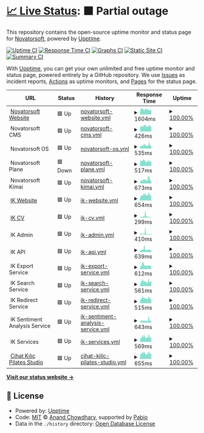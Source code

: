 # [📈 Live Status](https://novatorsoft.github.io/upptime): <!--live status--> **🟧 Partial outage**

This repository contains the open-source uptime monitor and status page for [Novatorsoft](https://novatorsoft.com), powered by [Upptime](https://github.com/upptime/upptime).

[![Uptime CI](https://github.com/novatorsoft/upptime/workflows/Uptime%20CI/badge.svg)](https://github.com/novatorsoft/upptime/actions?query=workflow%3A%22Uptime+CI%22)
[![Response Time CI](https://github.com/novatorsoft/upptime/workflows/Response%20Time%20CI/badge.svg)](https://github.com/novatorsoft/upptime/actions?query=workflow%3A%22Response+Time+CI%22)
[![Graphs CI](https://github.com/novatorsoft/upptime/workflows/Graphs%20CI/badge.svg)](https://github.com/novatorsoft/upptime/actions?query=workflow%3A%22Graphs+CI%22)
[![Static Site CI](https://github.com/novatorsoft/upptime/workflows/Static%20Site%20CI/badge.svg)](https://github.com/novatorsoft/upptime/actions?query=workflow%3A%22Static+Site+CI%22)
[![Summary CI](https://github.com/novatorsoft/upptime/workflows/Summary%20CI/badge.svg)](https://github.com/novatorsoft/upptime/actions?query=workflow%3A%22Summary+CI%22)

With [Upptime](https://upptime.js.org), you can get your own unlimited and free uptime monitor and status page, powered entirely by a GitHub repository. We use [Issues](https://github.com/novatorsoft/upptime/issues) as incident reports, [Actions](https://github.com/novatorsoft/upptime/actions) as uptime monitors, and [Pages](https://novatorsoft.github.io/upptime) for the status page.

<!--start: status pages-->
<!-- This summary is generated by Upptime (https://github.com/upptime/upptime) -->
<!-- Do not edit this manually, your changes will be overwritten -->
<!-- prettier-ignore -->
| URL | Status | History | Response Time | Uptime |
| --- | ------ | ------- | ------------- | ------ |
| <img alt="" src="https://icons.duckduckgo.com/ip3/novatorsoft.com.ico" height="13"> [Novatorsoft Website](https://novatorsoft.com/) | 🟩 Up | [novatorsoft-website.yml](https://github.com/novatorsoft/upptime/commits/HEAD/history/novatorsoft-website.yml) | <details><summary><img alt="Response time graph" src="./graphs/novatorsoft-website/response-time-week.png" height="20"> 1604ms</summary><br><a href="https://novatorsoft.github.io/upptime/history/novatorsoft-website"><img alt="Response time 1604" src="https://img.shields.io/endpoint?url=https%3A%2F%2Fraw.githubusercontent.com%2Fnovatorsoft%2Fupptime%2FHEAD%2Fapi%2Fnovatorsoft-website%2Fresponse-time.json"></a><br><a href="https://novatorsoft.github.io/upptime/history/novatorsoft-website"><img alt="24-hour response time 1280" src="https://img.shields.io/endpoint?url=https%3A%2F%2Fraw.githubusercontent.com%2Fnovatorsoft%2Fupptime%2FHEAD%2Fapi%2Fnovatorsoft-website%2Fresponse-time-day.json"></a><br><a href="https://novatorsoft.github.io/upptime/history/novatorsoft-website"><img alt="7-day response time 1604" src="https://img.shields.io/endpoint?url=https%3A%2F%2Fraw.githubusercontent.com%2Fnovatorsoft%2Fupptime%2FHEAD%2Fapi%2Fnovatorsoft-website%2Fresponse-time-week.json"></a><br><a href="https://novatorsoft.github.io/upptime/history/novatorsoft-website"><img alt="30-day response time 1604" src="https://img.shields.io/endpoint?url=https%3A%2F%2Fraw.githubusercontent.com%2Fnovatorsoft%2Fupptime%2FHEAD%2Fapi%2Fnovatorsoft-website%2Fresponse-time-month.json"></a><br><a href="https://novatorsoft.github.io/upptime/history/novatorsoft-website"><img alt="1-year response time 1604" src="https://img.shields.io/endpoint?url=https%3A%2F%2Fraw.githubusercontent.com%2Fnovatorsoft%2Fupptime%2FHEAD%2Fapi%2Fnovatorsoft-website%2Fresponse-time-year.json"></a></details> | <details><summary><a href="https://novatorsoft.github.io/upptime/history/novatorsoft-website">100.00%</a></summary><a href="https://novatorsoft.github.io/upptime/history/novatorsoft-website"><img alt="All-time uptime 100.00%" src="https://img.shields.io/endpoint?url=https%3A%2F%2Fraw.githubusercontent.com%2Fnovatorsoft%2Fupptime%2FHEAD%2Fapi%2Fnovatorsoft-website%2Fuptime.json"></a><br><a href="https://novatorsoft.github.io/upptime/history/novatorsoft-website"><img alt="24-hour uptime 100.00%" src="https://img.shields.io/endpoint?url=https%3A%2F%2Fraw.githubusercontent.com%2Fnovatorsoft%2Fupptime%2FHEAD%2Fapi%2Fnovatorsoft-website%2Fuptime-day.json"></a><br><a href="https://novatorsoft.github.io/upptime/history/novatorsoft-website"><img alt="7-day uptime 100.00%" src="https://img.shields.io/endpoint?url=https%3A%2F%2Fraw.githubusercontent.com%2Fnovatorsoft%2Fupptime%2FHEAD%2Fapi%2Fnovatorsoft-website%2Fuptime-week.json"></a><br><a href="https://novatorsoft.github.io/upptime/history/novatorsoft-website"><img alt="30-day uptime 100.00%" src="https://img.shields.io/endpoint?url=https%3A%2F%2Fraw.githubusercontent.com%2Fnovatorsoft%2Fupptime%2FHEAD%2Fapi%2Fnovatorsoft-website%2Fuptime-month.json"></a><br><a href="https://novatorsoft.github.io/upptime/history/novatorsoft-website"><img alt="1-year uptime 100.00%" src="https://img.shields.io/endpoint?url=https%3A%2F%2Fraw.githubusercontent.com%2Fnovatorsoft%2Fupptime%2FHEAD%2Fapi%2Fnovatorsoft-website%2Fuptime-year.json"></a></details>
| <img alt="" src="https://icons.duckduckgo.com/ip3/null.ico" height="13"> Novatorsoft CMS | 🟩 Up | [novatorsoft-cms.yml](https://github.com/novatorsoft/upptime/commits/HEAD/history/novatorsoft-cms.yml) | <details><summary><img alt="Response time graph" src="./graphs/novatorsoft-cms/response-time-week.png" height="20"> 426ms</summary><br><a href="https://novatorsoft.github.io/upptime/history/novatorsoft-cms"><img alt="Response time 426" src="https://img.shields.io/endpoint?url=https%3A%2F%2Fraw.githubusercontent.com%2Fnovatorsoft%2Fupptime%2FHEAD%2Fapi%2Fnovatorsoft-cms%2Fresponse-time.json"></a><br><a href="https://novatorsoft.github.io/upptime/history/novatorsoft-cms"><img alt="24-hour response time 387" src="https://img.shields.io/endpoint?url=https%3A%2F%2Fraw.githubusercontent.com%2Fnovatorsoft%2Fupptime%2FHEAD%2Fapi%2Fnovatorsoft-cms%2Fresponse-time-day.json"></a><br><a href="https://novatorsoft.github.io/upptime/history/novatorsoft-cms"><img alt="7-day response time 426" src="https://img.shields.io/endpoint?url=https%3A%2F%2Fraw.githubusercontent.com%2Fnovatorsoft%2Fupptime%2FHEAD%2Fapi%2Fnovatorsoft-cms%2Fresponse-time-week.json"></a><br><a href="https://novatorsoft.github.io/upptime/history/novatorsoft-cms"><img alt="30-day response time 426" src="https://img.shields.io/endpoint?url=https%3A%2F%2Fraw.githubusercontent.com%2Fnovatorsoft%2Fupptime%2FHEAD%2Fapi%2Fnovatorsoft-cms%2Fresponse-time-month.json"></a><br><a href="https://novatorsoft.github.io/upptime/history/novatorsoft-cms"><img alt="1-year response time 426" src="https://img.shields.io/endpoint?url=https%3A%2F%2Fraw.githubusercontent.com%2Fnovatorsoft%2Fupptime%2FHEAD%2Fapi%2Fnovatorsoft-cms%2Fresponse-time-year.json"></a></details> | <details><summary><a href="https://novatorsoft.github.io/upptime/history/novatorsoft-cms">100.00%</a></summary><a href="https://novatorsoft.github.io/upptime/history/novatorsoft-cms"><img alt="All-time uptime 100.00%" src="https://img.shields.io/endpoint?url=https%3A%2F%2Fraw.githubusercontent.com%2Fnovatorsoft%2Fupptime%2FHEAD%2Fapi%2Fnovatorsoft-cms%2Fuptime.json"></a><br><a href="https://novatorsoft.github.io/upptime/history/novatorsoft-cms"><img alt="24-hour uptime 100.00%" src="https://img.shields.io/endpoint?url=https%3A%2F%2Fraw.githubusercontent.com%2Fnovatorsoft%2Fupptime%2FHEAD%2Fapi%2Fnovatorsoft-cms%2Fuptime-day.json"></a><br><a href="https://novatorsoft.github.io/upptime/history/novatorsoft-cms"><img alt="7-day uptime 100.00%" src="https://img.shields.io/endpoint?url=https%3A%2F%2Fraw.githubusercontent.com%2Fnovatorsoft%2Fupptime%2FHEAD%2Fapi%2Fnovatorsoft-cms%2Fuptime-week.json"></a><br><a href="https://novatorsoft.github.io/upptime/history/novatorsoft-cms"><img alt="30-day uptime 100.00%" src="https://img.shields.io/endpoint?url=https%3A%2F%2Fraw.githubusercontent.com%2Fnovatorsoft%2Fupptime%2FHEAD%2Fapi%2Fnovatorsoft-cms%2Fuptime-month.json"></a><br><a href="https://novatorsoft.github.io/upptime/history/novatorsoft-cms"><img alt="1-year uptime 100.00%" src="https://img.shields.io/endpoint?url=https%3A%2F%2Fraw.githubusercontent.com%2Fnovatorsoft%2Fupptime%2FHEAD%2Fapi%2Fnovatorsoft-cms%2Fuptime-year.json"></a></details>
| <img alt="" src="https://icons.duckduckgo.com/ip3/null.ico" height="13"> Novatorsoft OS | 🟩 Up | [novatorsoft-os.yml](https://github.com/novatorsoft/upptime/commits/HEAD/history/novatorsoft-os.yml) | <details><summary><img alt="Response time graph" src="./graphs/novatorsoft-os/response-time-week.png" height="20"> 535ms</summary><br><a href="https://novatorsoft.github.io/upptime/history/novatorsoft-os"><img alt="Response time 535" src="https://img.shields.io/endpoint?url=https%3A%2F%2Fraw.githubusercontent.com%2Fnovatorsoft%2Fupptime%2FHEAD%2Fapi%2Fnovatorsoft-os%2Fresponse-time.json"></a><br><a href="https://novatorsoft.github.io/upptime/history/novatorsoft-os"><img alt="24-hour response time 471" src="https://img.shields.io/endpoint?url=https%3A%2F%2Fraw.githubusercontent.com%2Fnovatorsoft%2Fupptime%2FHEAD%2Fapi%2Fnovatorsoft-os%2Fresponse-time-day.json"></a><br><a href="https://novatorsoft.github.io/upptime/history/novatorsoft-os"><img alt="7-day response time 535" src="https://img.shields.io/endpoint?url=https%3A%2F%2Fraw.githubusercontent.com%2Fnovatorsoft%2Fupptime%2FHEAD%2Fapi%2Fnovatorsoft-os%2Fresponse-time-week.json"></a><br><a href="https://novatorsoft.github.io/upptime/history/novatorsoft-os"><img alt="30-day response time 535" src="https://img.shields.io/endpoint?url=https%3A%2F%2Fraw.githubusercontent.com%2Fnovatorsoft%2Fupptime%2FHEAD%2Fapi%2Fnovatorsoft-os%2Fresponse-time-month.json"></a><br><a href="https://novatorsoft.github.io/upptime/history/novatorsoft-os"><img alt="1-year response time 535" src="https://img.shields.io/endpoint?url=https%3A%2F%2Fraw.githubusercontent.com%2Fnovatorsoft%2Fupptime%2FHEAD%2Fapi%2Fnovatorsoft-os%2Fresponse-time-year.json"></a></details> | <details><summary><a href="https://novatorsoft.github.io/upptime/history/novatorsoft-os">100.00%</a></summary><a href="https://novatorsoft.github.io/upptime/history/novatorsoft-os"><img alt="All-time uptime 100.00%" src="https://img.shields.io/endpoint?url=https%3A%2F%2Fraw.githubusercontent.com%2Fnovatorsoft%2Fupptime%2FHEAD%2Fapi%2Fnovatorsoft-os%2Fuptime.json"></a><br><a href="https://novatorsoft.github.io/upptime/history/novatorsoft-os"><img alt="24-hour uptime 100.00%" src="https://img.shields.io/endpoint?url=https%3A%2F%2Fraw.githubusercontent.com%2Fnovatorsoft%2Fupptime%2FHEAD%2Fapi%2Fnovatorsoft-os%2Fuptime-day.json"></a><br><a href="https://novatorsoft.github.io/upptime/history/novatorsoft-os"><img alt="7-day uptime 100.00%" src="https://img.shields.io/endpoint?url=https%3A%2F%2Fraw.githubusercontent.com%2Fnovatorsoft%2Fupptime%2FHEAD%2Fapi%2Fnovatorsoft-os%2Fuptime-week.json"></a><br><a href="https://novatorsoft.github.io/upptime/history/novatorsoft-os"><img alt="30-day uptime 100.00%" src="https://img.shields.io/endpoint?url=https%3A%2F%2Fraw.githubusercontent.com%2Fnovatorsoft%2Fupptime%2FHEAD%2Fapi%2Fnovatorsoft-os%2Fuptime-month.json"></a><br><a href="https://novatorsoft.github.io/upptime/history/novatorsoft-os"><img alt="1-year uptime 100.00%" src="https://img.shields.io/endpoint?url=https%3A%2F%2Fraw.githubusercontent.com%2Fnovatorsoft%2Fupptime%2FHEAD%2Fapi%2Fnovatorsoft-os%2Fuptime-year.json"></a></details>
| <img alt="" src="https://icons.duckduckgo.com/ip3/null.ico" height="13"> Novatorsoft Plane | 🟥 Down | [novatorsoft-plane.yml](https://github.com/novatorsoft/upptime/commits/HEAD/history/novatorsoft-plane.yml) | <details><summary><img alt="Response time graph" src="./graphs/novatorsoft-plane/response-time-week.png" height="20"> 517ms</summary><br><a href="https://novatorsoft.github.io/upptime/history/novatorsoft-plane"><img alt="Response time 517" src="https://img.shields.io/endpoint?url=https%3A%2F%2Fraw.githubusercontent.com%2Fnovatorsoft%2Fupptime%2FHEAD%2Fapi%2Fnovatorsoft-plane%2Fresponse-time.json"></a><br><a href="https://novatorsoft.github.io/upptime/history/novatorsoft-plane"><img alt="24-hour response time 482" src="https://img.shields.io/endpoint?url=https%3A%2F%2Fraw.githubusercontent.com%2Fnovatorsoft%2Fupptime%2FHEAD%2Fapi%2Fnovatorsoft-plane%2Fresponse-time-day.json"></a><br><a href="https://novatorsoft.github.io/upptime/history/novatorsoft-plane"><img alt="7-day response time 517" src="https://img.shields.io/endpoint?url=https%3A%2F%2Fraw.githubusercontent.com%2Fnovatorsoft%2Fupptime%2FHEAD%2Fapi%2Fnovatorsoft-plane%2Fresponse-time-week.json"></a><br><a href="https://novatorsoft.github.io/upptime/history/novatorsoft-plane"><img alt="30-day response time 517" src="https://img.shields.io/endpoint?url=https%3A%2F%2Fraw.githubusercontent.com%2Fnovatorsoft%2Fupptime%2FHEAD%2Fapi%2Fnovatorsoft-plane%2Fresponse-time-month.json"></a><br><a href="https://novatorsoft.github.io/upptime/history/novatorsoft-plane"><img alt="1-year response time 517" src="https://img.shields.io/endpoint?url=https%3A%2F%2Fraw.githubusercontent.com%2Fnovatorsoft%2Fupptime%2FHEAD%2Fapi%2Fnovatorsoft-plane%2Fresponse-time-year.json"></a></details> | <details><summary><a href="https://novatorsoft.github.io/upptime/history/novatorsoft-plane">100.00%</a></summary><a href="https://novatorsoft.github.io/upptime/history/novatorsoft-plane"><img alt="All-time uptime 100.00%" src="https://img.shields.io/endpoint?url=https%3A%2F%2Fraw.githubusercontent.com%2Fnovatorsoft%2Fupptime%2FHEAD%2Fapi%2Fnovatorsoft-plane%2Fuptime.json"></a><br><a href="https://novatorsoft.github.io/upptime/history/novatorsoft-plane"><img alt="24-hour uptime 100.00%" src="https://img.shields.io/endpoint?url=https%3A%2F%2Fraw.githubusercontent.com%2Fnovatorsoft%2Fupptime%2FHEAD%2Fapi%2Fnovatorsoft-plane%2Fuptime-day.json"></a><br><a href="https://novatorsoft.github.io/upptime/history/novatorsoft-plane"><img alt="7-day uptime 100.00%" src="https://img.shields.io/endpoint?url=https%3A%2F%2Fraw.githubusercontent.com%2Fnovatorsoft%2Fupptime%2FHEAD%2Fapi%2Fnovatorsoft-plane%2Fuptime-week.json"></a><br><a href="https://novatorsoft.github.io/upptime/history/novatorsoft-plane"><img alt="30-day uptime 100.00%" src="https://img.shields.io/endpoint?url=https%3A%2F%2Fraw.githubusercontent.com%2Fnovatorsoft%2Fupptime%2FHEAD%2Fapi%2Fnovatorsoft-plane%2Fuptime-month.json"></a><br><a href="https://novatorsoft.github.io/upptime/history/novatorsoft-plane"><img alt="1-year uptime 100.00%" src="https://img.shields.io/endpoint?url=https%3A%2F%2Fraw.githubusercontent.com%2Fnovatorsoft%2Fupptime%2FHEAD%2Fapi%2Fnovatorsoft-plane%2Fuptime-year.json"></a></details>
| <img alt="" src="https://icons.duckduckgo.com/ip3/null.ico" height="13"> Novatorsoft Kimai | 🟩 Up | [novatorsoft-kimai.yml](https://github.com/novatorsoft/upptime/commits/HEAD/history/novatorsoft-kimai.yml) | <details><summary><img alt="Response time graph" src="./graphs/novatorsoft-kimai/response-time-week.png" height="20"> 673ms</summary><br><a href="https://novatorsoft.github.io/upptime/history/novatorsoft-kimai"><img alt="Response time 673" src="https://img.shields.io/endpoint?url=https%3A%2F%2Fraw.githubusercontent.com%2Fnovatorsoft%2Fupptime%2FHEAD%2Fapi%2Fnovatorsoft-kimai%2Fresponse-time.json"></a><br><a href="https://novatorsoft.github.io/upptime/history/novatorsoft-kimai"><img alt="24-hour response time 431" src="https://img.shields.io/endpoint?url=https%3A%2F%2Fraw.githubusercontent.com%2Fnovatorsoft%2Fupptime%2FHEAD%2Fapi%2Fnovatorsoft-kimai%2Fresponse-time-day.json"></a><br><a href="https://novatorsoft.github.io/upptime/history/novatorsoft-kimai"><img alt="7-day response time 673" src="https://img.shields.io/endpoint?url=https%3A%2F%2Fraw.githubusercontent.com%2Fnovatorsoft%2Fupptime%2FHEAD%2Fapi%2Fnovatorsoft-kimai%2Fresponse-time-week.json"></a><br><a href="https://novatorsoft.github.io/upptime/history/novatorsoft-kimai"><img alt="30-day response time 673" src="https://img.shields.io/endpoint?url=https%3A%2F%2Fraw.githubusercontent.com%2Fnovatorsoft%2Fupptime%2FHEAD%2Fapi%2Fnovatorsoft-kimai%2Fresponse-time-month.json"></a><br><a href="https://novatorsoft.github.io/upptime/history/novatorsoft-kimai"><img alt="1-year response time 673" src="https://img.shields.io/endpoint?url=https%3A%2F%2Fraw.githubusercontent.com%2Fnovatorsoft%2Fupptime%2FHEAD%2Fapi%2Fnovatorsoft-kimai%2Fresponse-time-year.json"></a></details> | <details><summary><a href="https://novatorsoft.github.io/upptime/history/novatorsoft-kimai">100.00%</a></summary><a href="https://novatorsoft.github.io/upptime/history/novatorsoft-kimai"><img alt="All-time uptime 100.00%" src="https://img.shields.io/endpoint?url=https%3A%2F%2Fraw.githubusercontent.com%2Fnovatorsoft%2Fupptime%2FHEAD%2Fapi%2Fnovatorsoft-kimai%2Fuptime.json"></a><br><a href="https://novatorsoft.github.io/upptime/history/novatorsoft-kimai"><img alt="24-hour uptime 100.00%" src="https://img.shields.io/endpoint?url=https%3A%2F%2Fraw.githubusercontent.com%2Fnovatorsoft%2Fupptime%2FHEAD%2Fapi%2Fnovatorsoft-kimai%2Fuptime-day.json"></a><br><a href="https://novatorsoft.github.io/upptime/history/novatorsoft-kimai"><img alt="7-day uptime 100.00%" src="https://img.shields.io/endpoint?url=https%3A%2F%2Fraw.githubusercontent.com%2Fnovatorsoft%2Fupptime%2FHEAD%2Fapi%2Fnovatorsoft-kimai%2Fuptime-week.json"></a><br><a href="https://novatorsoft.github.io/upptime/history/novatorsoft-kimai"><img alt="30-day uptime 100.00%" src="https://img.shields.io/endpoint?url=https%3A%2F%2Fraw.githubusercontent.com%2Fnovatorsoft%2Fupptime%2FHEAD%2Fapi%2Fnovatorsoft-kimai%2Fuptime-month.json"></a><br><a href="https://novatorsoft.github.io/upptime/history/novatorsoft-kimai"><img alt="1-year uptime 100.00%" src="https://img.shields.io/endpoint?url=https%3A%2F%2Fraw.githubusercontent.com%2Fnovatorsoft%2Fupptime%2FHEAD%2Fapi%2Fnovatorsoft-kimai%2Fuptime-year.json"></a></details>
| <img alt="" src="https://icons.duckduckgo.com/ip3/ismetkizgin.com.ico" height="13"> [IK Website](https://ismetkizgin.com/) | 🟩 Up | [ik-website.yml](https://github.com/novatorsoft/upptime/commits/HEAD/history/ik-website.yml) | <details><summary><img alt="Response time graph" src="./graphs/ik-website/response-time-week.png" height="20"> 654ms</summary><br><a href="https://novatorsoft.github.io/upptime/history/ik-website"><img alt="Response time 654" src="https://img.shields.io/endpoint?url=https%3A%2F%2Fraw.githubusercontent.com%2Fnovatorsoft%2Fupptime%2FHEAD%2Fapi%2Fik-website%2Fresponse-time.json"></a><br><a href="https://novatorsoft.github.io/upptime/history/ik-website"><img alt="24-hour response time 528" src="https://img.shields.io/endpoint?url=https%3A%2F%2Fraw.githubusercontent.com%2Fnovatorsoft%2Fupptime%2FHEAD%2Fapi%2Fik-website%2Fresponse-time-day.json"></a><br><a href="https://novatorsoft.github.io/upptime/history/ik-website"><img alt="7-day response time 654" src="https://img.shields.io/endpoint?url=https%3A%2F%2Fraw.githubusercontent.com%2Fnovatorsoft%2Fupptime%2FHEAD%2Fapi%2Fik-website%2Fresponse-time-week.json"></a><br><a href="https://novatorsoft.github.io/upptime/history/ik-website"><img alt="30-day response time 654" src="https://img.shields.io/endpoint?url=https%3A%2F%2Fraw.githubusercontent.com%2Fnovatorsoft%2Fupptime%2FHEAD%2Fapi%2Fik-website%2Fresponse-time-month.json"></a><br><a href="https://novatorsoft.github.io/upptime/history/ik-website"><img alt="1-year response time 654" src="https://img.shields.io/endpoint?url=https%3A%2F%2Fraw.githubusercontent.com%2Fnovatorsoft%2Fupptime%2FHEAD%2Fapi%2Fik-website%2Fresponse-time-year.json"></a></details> | <details><summary><a href="https://novatorsoft.github.io/upptime/history/ik-website">100.00%</a></summary><a href="https://novatorsoft.github.io/upptime/history/ik-website"><img alt="All-time uptime 100.00%" src="https://img.shields.io/endpoint?url=https%3A%2F%2Fraw.githubusercontent.com%2Fnovatorsoft%2Fupptime%2FHEAD%2Fapi%2Fik-website%2Fuptime.json"></a><br><a href="https://novatorsoft.github.io/upptime/history/ik-website"><img alt="24-hour uptime 100.00%" src="https://img.shields.io/endpoint?url=https%3A%2F%2Fraw.githubusercontent.com%2Fnovatorsoft%2Fupptime%2FHEAD%2Fapi%2Fik-website%2Fuptime-day.json"></a><br><a href="https://novatorsoft.github.io/upptime/history/ik-website"><img alt="7-day uptime 100.00%" src="https://img.shields.io/endpoint?url=https%3A%2F%2Fraw.githubusercontent.com%2Fnovatorsoft%2Fupptime%2FHEAD%2Fapi%2Fik-website%2Fuptime-week.json"></a><br><a href="https://novatorsoft.github.io/upptime/history/ik-website"><img alt="30-day uptime 100.00%" src="https://img.shields.io/endpoint?url=https%3A%2F%2Fraw.githubusercontent.com%2Fnovatorsoft%2Fupptime%2FHEAD%2Fapi%2Fik-website%2Fuptime-month.json"></a><br><a href="https://novatorsoft.github.io/upptime/history/ik-website"><img alt="1-year uptime 100.00%" src="https://img.shields.io/endpoint?url=https%3A%2F%2Fraw.githubusercontent.com%2Fnovatorsoft%2Fupptime%2FHEAD%2Fapi%2Fik-website%2Fuptime-year.json"></a></details>
| <img alt="" src="https://icons.duckduckgo.com/ip3/cv.ismetkizgin.com.tr.ico" height="13"> [IK CV](https://cv.ismetkizgin.com.tr) | 🟩 Up | [ik-cv.yml](https://github.com/novatorsoft/upptime/commits/HEAD/history/ik-cv.yml) | <details><summary><img alt="Response time graph" src="./graphs/ik-cv/response-time-week.png" height="20"> 299ms</summary><br><a href="https://novatorsoft.github.io/upptime/history/ik-cv"><img alt="Response time 299" src="https://img.shields.io/endpoint?url=https%3A%2F%2Fraw.githubusercontent.com%2Fnovatorsoft%2Fupptime%2FHEAD%2Fapi%2Fik-cv%2Fresponse-time.json"></a><br><a href="https://novatorsoft.github.io/upptime/history/ik-cv"><img alt="24-hour response time 157" src="https://img.shields.io/endpoint?url=https%3A%2F%2Fraw.githubusercontent.com%2Fnovatorsoft%2Fupptime%2FHEAD%2Fapi%2Fik-cv%2Fresponse-time-day.json"></a><br><a href="https://novatorsoft.github.io/upptime/history/ik-cv"><img alt="7-day response time 299" src="https://img.shields.io/endpoint?url=https%3A%2F%2Fraw.githubusercontent.com%2Fnovatorsoft%2Fupptime%2FHEAD%2Fapi%2Fik-cv%2Fresponse-time-week.json"></a><br><a href="https://novatorsoft.github.io/upptime/history/ik-cv"><img alt="30-day response time 299" src="https://img.shields.io/endpoint?url=https%3A%2F%2Fraw.githubusercontent.com%2Fnovatorsoft%2Fupptime%2FHEAD%2Fapi%2Fik-cv%2Fresponse-time-month.json"></a><br><a href="https://novatorsoft.github.io/upptime/history/ik-cv"><img alt="1-year response time 299" src="https://img.shields.io/endpoint?url=https%3A%2F%2Fraw.githubusercontent.com%2Fnovatorsoft%2Fupptime%2FHEAD%2Fapi%2Fik-cv%2Fresponse-time-year.json"></a></details> | <details><summary><a href="https://novatorsoft.github.io/upptime/history/ik-cv">100.00%</a></summary><a href="https://novatorsoft.github.io/upptime/history/ik-cv"><img alt="All-time uptime 100.00%" src="https://img.shields.io/endpoint?url=https%3A%2F%2Fraw.githubusercontent.com%2Fnovatorsoft%2Fupptime%2FHEAD%2Fapi%2Fik-cv%2Fuptime.json"></a><br><a href="https://novatorsoft.github.io/upptime/history/ik-cv"><img alt="24-hour uptime 100.00%" src="https://img.shields.io/endpoint?url=https%3A%2F%2Fraw.githubusercontent.com%2Fnovatorsoft%2Fupptime%2FHEAD%2Fapi%2Fik-cv%2Fuptime-day.json"></a><br><a href="https://novatorsoft.github.io/upptime/history/ik-cv"><img alt="7-day uptime 100.00%" src="https://img.shields.io/endpoint?url=https%3A%2F%2Fraw.githubusercontent.com%2Fnovatorsoft%2Fupptime%2FHEAD%2Fapi%2Fik-cv%2Fuptime-week.json"></a><br><a href="https://novatorsoft.github.io/upptime/history/ik-cv"><img alt="30-day uptime 100.00%" src="https://img.shields.io/endpoint?url=https%3A%2F%2Fraw.githubusercontent.com%2Fnovatorsoft%2Fupptime%2FHEAD%2Fapi%2Fik-cv%2Fuptime-month.json"></a><br><a href="https://novatorsoft.github.io/upptime/history/ik-cv"><img alt="1-year uptime 100.00%" src="https://img.shields.io/endpoint?url=https%3A%2F%2Fraw.githubusercontent.com%2Fnovatorsoft%2Fupptime%2FHEAD%2Fapi%2Fik-cv%2Fuptime-year.json"></a></details>
| <img alt="" src="https://icons.duckduckgo.com/ip3/null.ico" height="13"> IK Admin | 🟩 Up | [ik-admin.yml](https://github.com/novatorsoft/upptime/commits/HEAD/history/ik-admin.yml) | <details><summary><img alt="Response time graph" src="./graphs/ik-admin/response-time-week.png" height="20"> 410ms</summary><br><a href="https://novatorsoft.github.io/upptime/history/ik-admin"><img alt="Response time 410" src="https://img.shields.io/endpoint?url=https%3A%2F%2Fraw.githubusercontent.com%2Fnovatorsoft%2Fupptime%2FHEAD%2Fapi%2Fik-admin%2Fresponse-time.json"></a><br><a href="https://novatorsoft.github.io/upptime/history/ik-admin"><img alt="24-hour response time 223" src="https://img.shields.io/endpoint?url=https%3A%2F%2Fraw.githubusercontent.com%2Fnovatorsoft%2Fupptime%2FHEAD%2Fapi%2Fik-admin%2Fresponse-time-day.json"></a><br><a href="https://novatorsoft.github.io/upptime/history/ik-admin"><img alt="7-day response time 410" src="https://img.shields.io/endpoint?url=https%3A%2F%2Fraw.githubusercontent.com%2Fnovatorsoft%2Fupptime%2FHEAD%2Fapi%2Fik-admin%2Fresponse-time-week.json"></a><br><a href="https://novatorsoft.github.io/upptime/history/ik-admin"><img alt="30-day response time 410" src="https://img.shields.io/endpoint?url=https%3A%2F%2Fraw.githubusercontent.com%2Fnovatorsoft%2Fupptime%2FHEAD%2Fapi%2Fik-admin%2Fresponse-time-month.json"></a><br><a href="https://novatorsoft.github.io/upptime/history/ik-admin"><img alt="1-year response time 410" src="https://img.shields.io/endpoint?url=https%3A%2F%2Fraw.githubusercontent.com%2Fnovatorsoft%2Fupptime%2FHEAD%2Fapi%2Fik-admin%2Fresponse-time-year.json"></a></details> | <details><summary><a href="https://novatorsoft.github.io/upptime/history/ik-admin">100.00%</a></summary><a href="https://novatorsoft.github.io/upptime/history/ik-admin"><img alt="All-time uptime 100.00%" src="https://img.shields.io/endpoint?url=https%3A%2F%2Fraw.githubusercontent.com%2Fnovatorsoft%2Fupptime%2FHEAD%2Fapi%2Fik-admin%2Fuptime.json"></a><br><a href="https://novatorsoft.github.io/upptime/history/ik-admin"><img alt="24-hour uptime 100.00%" src="https://img.shields.io/endpoint?url=https%3A%2F%2Fraw.githubusercontent.com%2Fnovatorsoft%2Fupptime%2FHEAD%2Fapi%2Fik-admin%2Fuptime-day.json"></a><br><a href="https://novatorsoft.github.io/upptime/history/ik-admin"><img alt="7-day uptime 100.00%" src="https://img.shields.io/endpoint?url=https%3A%2F%2Fraw.githubusercontent.com%2Fnovatorsoft%2Fupptime%2FHEAD%2Fapi%2Fik-admin%2Fuptime-week.json"></a><br><a href="https://novatorsoft.github.io/upptime/history/ik-admin"><img alt="30-day uptime 100.00%" src="https://img.shields.io/endpoint?url=https%3A%2F%2Fraw.githubusercontent.com%2Fnovatorsoft%2Fupptime%2FHEAD%2Fapi%2Fik-admin%2Fuptime-month.json"></a><br><a href="https://novatorsoft.github.io/upptime/history/ik-admin"><img alt="1-year uptime 100.00%" src="https://img.shields.io/endpoint?url=https%3A%2F%2Fraw.githubusercontent.com%2Fnovatorsoft%2Fupptime%2FHEAD%2Fapi%2Fik-admin%2Fuptime-year.json"></a></details>
| <img alt="" src="https://icons.duckduckgo.com/ip3/null.ico" height="13"> IK API | 🟩 Up | [ik-api.yml](https://github.com/novatorsoft/upptime/commits/HEAD/history/ik-api.yml) | <details><summary><img alt="Response time graph" src="./graphs/ik-api/response-time-week.png" height="20"> 639ms</summary><br><a href="https://novatorsoft.github.io/upptime/history/ik-api"><img alt="Response time 639" src="https://img.shields.io/endpoint?url=https%3A%2F%2Fraw.githubusercontent.com%2Fnovatorsoft%2Fupptime%2FHEAD%2Fapi%2Fik-api%2Fresponse-time.json"></a><br><a href="https://novatorsoft.github.io/upptime/history/ik-api"><img alt="24-hour response time 543" src="https://img.shields.io/endpoint?url=https%3A%2F%2Fraw.githubusercontent.com%2Fnovatorsoft%2Fupptime%2FHEAD%2Fapi%2Fik-api%2Fresponse-time-day.json"></a><br><a href="https://novatorsoft.github.io/upptime/history/ik-api"><img alt="7-day response time 639" src="https://img.shields.io/endpoint?url=https%3A%2F%2Fraw.githubusercontent.com%2Fnovatorsoft%2Fupptime%2FHEAD%2Fapi%2Fik-api%2Fresponse-time-week.json"></a><br><a href="https://novatorsoft.github.io/upptime/history/ik-api"><img alt="30-day response time 639" src="https://img.shields.io/endpoint?url=https%3A%2F%2Fraw.githubusercontent.com%2Fnovatorsoft%2Fupptime%2FHEAD%2Fapi%2Fik-api%2Fresponse-time-month.json"></a><br><a href="https://novatorsoft.github.io/upptime/history/ik-api"><img alt="1-year response time 639" src="https://img.shields.io/endpoint?url=https%3A%2F%2Fraw.githubusercontent.com%2Fnovatorsoft%2Fupptime%2FHEAD%2Fapi%2Fik-api%2Fresponse-time-year.json"></a></details> | <details><summary><a href="https://novatorsoft.github.io/upptime/history/ik-api">100.00%</a></summary><a href="https://novatorsoft.github.io/upptime/history/ik-api"><img alt="All-time uptime 100.00%" src="https://img.shields.io/endpoint?url=https%3A%2F%2Fraw.githubusercontent.com%2Fnovatorsoft%2Fupptime%2FHEAD%2Fapi%2Fik-api%2Fuptime.json"></a><br><a href="https://novatorsoft.github.io/upptime/history/ik-api"><img alt="24-hour uptime 100.00%" src="https://img.shields.io/endpoint?url=https%3A%2F%2Fraw.githubusercontent.com%2Fnovatorsoft%2Fupptime%2FHEAD%2Fapi%2Fik-api%2Fuptime-day.json"></a><br><a href="https://novatorsoft.github.io/upptime/history/ik-api"><img alt="7-day uptime 100.00%" src="https://img.shields.io/endpoint?url=https%3A%2F%2Fraw.githubusercontent.com%2Fnovatorsoft%2Fupptime%2FHEAD%2Fapi%2Fik-api%2Fuptime-week.json"></a><br><a href="https://novatorsoft.github.io/upptime/history/ik-api"><img alt="30-day uptime 100.00%" src="https://img.shields.io/endpoint?url=https%3A%2F%2Fraw.githubusercontent.com%2Fnovatorsoft%2Fupptime%2FHEAD%2Fapi%2Fik-api%2Fuptime-month.json"></a><br><a href="https://novatorsoft.github.io/upptime/history/ik-api"><img alt="1-year uptime 100.00%" src="https://img.shields.io/endpoint?url=https%3A%2F%2Fraw.githubusercontent.com%2Fnovatorsoft%2Fupptime%2FHEAD%2Fapi%2Fik-api%2Fuptime-year.json"></a></details>
| <img alt="" src="https://icons.duckduckgo.com/ip3/null.ico" height="13"> IK Export Service | 🟩 Up | [ik-export-service.yml](https://github.com/novatorsoft/upptime/commits/HEAD/history/ik-export-service.yml) | <details><summary><img alt="Response time graph" src="./graphs/ik-export-service/response-time-week.png" height="20"> 612ms</summary><br><a href="https://novatorsoft.github.io/upptime/history/ik-export-service"><img alt="Response time 612" src="https://img.shields.io/endpoint?url=https%3A%2F%2Fraw.githubusercontent.com%2Fnovatorsoft%2Fupptime%2FHEAD%2Fapi%2Fik-export-service%2Fresponse-time.json"></a><br><a href="https://novatorsoft.github.io/upptime/history/ik-export-service"><img alt="24-hour response time 502" src="https://img.shields.io/endpoint?url=https%3A%2F%2Fraw.githubusercontent.com%2Fnovatorsoft%2Fupptime%2FHEAD%2Fapi%2Fik-export-service%2Fresponse-time-day.json"></a><br><a href="https://novatorsoft.github.io/upptime/history/ik-export-service"><img alt="7-day response time 612" src="https://img.shields.io/endpoint?url=https%3A%2F%2Fraw.githubusercontent.com%2Fnovatorsoft%2Fupptime%2FHEAD%2Fapi%2Fik-export-service%2Fresponse-time-week.json"></a><br><a href="https://novatorsoft.github.io/upptime/history/ik-export-service"><img alt="30-day response time 612" src="https://img.shields.io/endpoint?url=https%3A%2F%2Fraw.githubusercontent.com%2Fnovatorsoft%2Fupptime%2FHEAD%2Fapi%2Fik-export-service%2Fresponse-time-month.json"></a><br><a href="https://novatorsoft.github.io/upptime/history/ik-export-service"><img alt="1-year response time 612" src="https://img.shields.io/endpoint?url=https%3A%2F%2Fraw.githubusercontent.com%2Fnovatorsoft%2Fupptime%2FHEAD%2Fapi%2Fik-export-service%2Fresponse-time-year.json"></a></details> | <details><summary><a href="https://novatorsoft.github.io/upptime/history/ik-export-service">100.00%</a></summary><a href="https://novatorsoft.github.io/upptime/history/ik-export-service"><img alt="All-time uptime 100.00%" src="https://img.shields.io/endpoint?url=https%3A%2F%2Fraw.githubusercontent.com%2Fnovatorsoft%2Fupptime%2FHEAD%2Fapi%2Fik-export-service%2Fuptime.json"></a><br><a href="https://novatorsoft.github.io/upptime/history/ik-export-service"><img alt="24-hour uptime 100.00%" src="https://img.shields.io/endpoint?url=https%3A%2F%2Fraw.githubusercontent.com%2Fnovatorsoft%2Fupptime%2FHEAD%2Fapi%2Fik-export-service%2Fuptime-day.json"></a><br><a href="https://novatorsoft.github.io/upptime/history/ik-export-service"><img alt="7-day uptime 100.00%" src="https://img.shields.io/endpoint?url=https%3A%2F%2Fraw.githubusercontent.com%2Fnovatorsoft%2Fupptime%2FHEAD%2Fapi%2Fik-export-service%2Fuptime-week.json"></a><br><a href="https://novatorsoft.github.io/upptime/history/ik-export-service"><img alt="30-day uptime 100.00%" src="https://img.shields.io/endpoint?url=https%3A%2F%2Fraw.githubusercontent.com%2Fnovatorsoft%2Fupptime%2FHEAD%2Fapi%2Fik-export-service%2Fuptime-month.json"></a><br><a href="https://novatorsoft.github.io/upptime/history/ik-export-service"><img alt="1-year uptime 100.00%" src="https://img.shields.io/endpoint?url=https%3A%2F%2Fraw.githubusercontent.com%2Fnovatorsoft%2Fupptime%2FHEAD%2Fapi%2Fik-export-service%2Fuptime-year.json"></a></details>
| <img alt="" src="https://icons.duckduckgo.com/ip3/null.ico" height="13"> IK Search Service | 🟩 Up | [ik-search-service.yml](https://github.com/novatorsoft/upptime/commits/HEAD/history/ik-search-service.yml) | <details><summary><img alt="Response time graph" src="./graphs/ik-search-service/response-time-week.png" height="20"> 561ms</summary><br><a href="https://novatorsoft.github.io/upptime/history/ik-search-service"><img alt="Response time 561" src="https://img.shields.io/endpoint?url=https%3A%2F%2Fraw.githubusercontent.com%2Fnovatorsoft%2Fupptime%2FHEAD%2Fapi%2Fik-search-service%2Fresponse-time.json"></a><br><a href="https://novatorsoft.github.io/upptime/history/ik-search-service"><img alt="24-hour response time 628" src="https://img.shields.io/endpoint?url=https%3A%2F%2Fraw.githubusercontent.com%2Fnovatorsoft%2Fupptime%2FHEAD%2Fapi%2Fik-search-service%2Fresponse-time-day.json"></a><br><a href="https://novatorsoft.github.io/upptime/history/ik-search-service"><img alt="7-day response time 561" src="https://img.shields.io/endpoint?url=https%3A%2F%2Fraw.githubusercontent.com%2Fnovatorsoft%2Fupptime%2FHEAD%2Fapi%2Fik-search-service%2Fresponse-time-week.json"></a><br><a href="https://novatorsoft.github.io/upptime/history/ik-search-service"><img alt="30-day response time 561" src="https://img.shields.io/endpoint?url=https%3A%2F%2Fraw.githubusercontent.com%2Fnovatorsoft%2Fupptime%2FHEAD%2Fapi%2Fik-search-service%2Fresponse-time-month.json"></a><br><a href="https://novatorsoft.github.io/upptime/history/ik-search-service"><img alt="1-year response time 561" src="https://img.shields.io/endpoint?url=https%3A%2F%2Fraw.githubusercontent.com%2Fnovatorsoft%2Fupptime%2FHEAD%2Fapi%2Fik-search-service%2Fresponse-time-year.json"></a></details> | <details><summary><a href="https://novatorsoft.github.io/upptime/history/ik-search-service">100.00%</a></summary><a href="https://novatorsoft.github.io/upptime/history/ik-search-service"><img alt="All-time uptime 100.00%" src="https://img.shields.io/endpoint?url=https%3A%2F%2Fraw.githubusercontent.com%2Fnovatorsoft%2Fupptime%2FHEAD%2Fapi%2Fik-search-service%2Fuptime.json"></a><br><a href="https://novatorsoft.github.io/upptime/history/ik-search-service"><img alt="24-hour uptime 100.00%" src="https://img.shields.io/endpoint?url=https%3A%2F%2Fraw.githubusercontent.com%2Fnovatorsoft%2Fupptime%2FHEAD%2Fapi%2Fik-search-service%2Fuptime-day.json"></a><br><a href="https://novatorsoft.github.io/upptime/history/ik-search-service"><img alt="7-day uptime 100.00%" src="https://img.shields.io/endpoint?url=https%3A%2F%2Fraw.githubusercontent.com%2Fnovatorsoft%2Fupptime%2FHEAD%2Fapi%2Fik-search-service%2Fuptime-week.json"></a><br><a href="https://novatorsoft.github.io/upptime/history/ik-search-service"><img alt="30-day uptime 100.00%" src="https://img.shields.io/endpoint?url=https%3A%2F%2Fraw.githubusercontent.com%2Fnovatorsoft%2Fupptime%2FHEAD%2Fapi%2Fik-search-service%2Fuptime-month.json"></a><br><a href="https://novatorsoft.github.io/upptime/history/ik-search-service"><img alt="1-year uptime 100.00%" src="https://img.shields.io/endpoint?url=https%3A%2F%2Fraw.githubusercontent.com%2Fnovatorsoft%2Fupptime%2FHEAD%2Fapi%2Fik-search-service%2Fuptime-year.json"></a></details>
| <img alt="" src="https://icons.duckduckgo.com/ip3/null.ico" height="13"> IK Redirect Service | 🟩 Up | [ik-redirect-service.yml](https://github.com/novatorsoft/upptime/commits/HEAD/history/ik-redirect-service.yml) | <details><summary><img alt="Response time graph" src="./graphs/ik-redirect-service/response-time-week.png" height="20"> 515ms</summary><br><a href="https://novatorsoft.github.io/upptime/history/ik-redirect-service"><img alt="Response time 515" src="https://img.shields.io/endpoint?url=https%3A%2F%2Fraw.githubusercontent.com%2Fnovatorsoft%2Fupptime%2FHEAD%2Fapi%2Fik-redirect-service%2Fresponse-time.json"></a><br><a href="https://novatorsoft.github.io/upptime/history/ik-redirect-service"><img alt="24-hour response time 420" src="https://img.shields.io/endpoint?url=https%3A%2F%2Fraw.githubusercontent.com%2Fnovatorsoft%2Fupptime%2FHEAD%2Fapi%2Fik-redirect-service%2Fresponse-time-day.json"></a><br><a href="https://novatorsoft.github.io/upptime/history/ik-redirect-service"><img alt="7-day response time 515" src="https://img.shields.io/endpoint?url=https%3A%2F%2Fraw.githubusercontent.com%2Fnovatorsoft%2Fupptime%2FHEAD%2Fapi%2Fik-redirect-service%2Fresponse-time-week.json"></a><br><a href="https://novatorsoft.github.io/upptime/history/ik-redirect-service"><img alt="30-day response time 515" src="https://img.shields.io/endpoint?url=https%3A%2F%2Fraw.githubusercontent.com%2Fnovatorsoft%2Fupptime%2FHEAD%2Fapi%2Fik-redirect-service%2Fresponse-time-month.json"></a><br><a href="https://novatorsoft.github.io/upptime/history/ik-redirect-service"><img alt="1-year response time 515" src="https://img.shields.io/endpoint?url=https%3A%2F%2Fraw.githubusercontent.com%2Fnovatorsoft%2Fupptime%2FHEAD%2Fapi%2Fik-redirect-service%2Fresponse-time-year.json"></a></details> | <details><summary><a href="https://novatorsoft.github.io/upptime/history/ik-redirect-service">100.00%</a></summary><a href="https://novatorsoft.github.io/upptime/history/ik-redirect-service"><img alt="All-time uptime 100.00%" src="https://img.shields.io/endpoint?url=https%3A%2F%2Fraw.githubusercontent.com%2Fnovatorsoft%2Fupptime%2FHEAD%2Fapi%2Fik-redirect-service%2Fuptime.json"></a><br><a href="https://novatorsoft.github.io/upptime/history/ik-redirect-service"><img alt="24-hour uptime 100.00%" src="https://img.shields.io/endpoint?url=https%3A%2F%2Fraw.githubusercontent.com%2Fnovatorsoft%2Fupptime%2FHEAD%2Fapi%2Fik-redirect-service%2Fuptime-day.json"></a><br><a href="https://novatorsoft.github.io/upptime/history/ik-redirect-service"><img alt="7-day uptime 100.00%" src="https://img.shields.io/endpoint?url=https%3A%2F%2Fraw.githubusercontent.com%2Fnovatorsoft%2Fupptime%2FHEAD%2Fapi%2Fik-redirect-service%2Fuptime-week.json"></a><br><a href="https://novatorsoft.github.io/upptime/history/ik-redirect-service"><img alt="30-day uptime 100.00%" src="https://img.shields.io/endpoint?url=https%3A%2F%2Fraw.githubusercontent.com%2Fnovatorsoft%2Fupptime%2FHEAD%2Fapi%2Fik-redirect-service%2Fuptime-month.json"></a><br><a href="https://novatorsoft.github.io/upptime/history/ik-redirect-service"><img alt="1-year uptime 100.00%" src="https://img.shields.io/endpoint?url=https%3A%2F%2Fraw.githubusercontent.com%2Fnovatorsoft%2Fupptime%2FHEAD%2Fapi%2Fik-redirect-service%2Fuptime-year.json"></a></details>
| <img alt="" src="https://icons.duckduckgo.com/ip3/null.ico" height="13"> IK Sentiment Analysis Service | 🟩 Up | [ik-sentiment-analysis-service.yml](https://github.com/novatorsoft/upptime/commits/HEAD/history/ik-sentiment-analysis-service.yml) | <details><summary><img alt="Response time graph" src="./graphs/ik-sentiment-analysis-service/response-time-week.png" height="20"> 643ms</summary><br><a href="https://novatorsoft.github.io/upptime/history/ik-sentiment-analysis-service"><img alt="Response time 643" src="https://img.shields.io/endpoint?url=https%3A%2F%2Fraw.githubusercontent.com%2Fnovatorsoft%2Fupptime%2FHEAD%2Fapi%2Fik-sentiment-analysis-service%2Fresponse-time.json"></a><br><a href="https://novatorsoft.github.io/upptime/history/ik-sentiment-analysis-service"><img alt="24-hour response time 407" src="https://img.shields.io/endpoint?url=https%3A%2F%2Fraw.githubusercontent.com%2Fnovatorsoft%2Fupptime%2FHEAD%2Fapi%2Fik-sentiment-analysis-service%2Fresponse-time-day.json"></a><br><a href="https://novatorsoft.github.io/upptime/history/ik-sentiment-analysis-service"><img alt="7-day response time 643" src="https://img.shields.io/endpoint?url=https%3A%2F%2Fraw.githubusercontent.com%2Fnovatorsoft%2Fupptime%2FHEAD%2Fapi%2Fik-sentiment-analysis-service%2Fresponse-time-week.json"></a><br><a href="https://novatorsoft.github.io/upptime/history/ik-sentiment-analysis-service"><img alt="30-day response time 643" src="https://img.shields.io/endpoint?url=https%3A%2F%2Fraw.githubusercontent.com%2Fnovatorsoft%2Fupptime%2FHEAD%2Fapi%2Fik-sentiment-analysis-service%2Fresponse-time-month.json"></a><br><a href="https://novatorsoft.github.io/upptime/history/ik-sentiment-analysis-service"><img alt="1-year response time 643" src="https://img.shields.io/endpoint?url=https%3A%2F%2Fraw.githubusercontent.com%2Fnovatorsoft%2Fupptime%2FHEAD%2Fapi%2Fik-sentiment-analysis-service%2Fresponse-time-year.json"></a></details> | <details><summary><a href="https://novatorsoft.github.io/upptime/history/ik-sentiment-analysis-service">100.00%</a></summary><a href="https://novatorsoft.github.io/upptime/history/ik-sentiment-analysis-service"><img alt="All-time uptime 100.00%" src="https://img.shields.io/endpoint?url=https%3A%2F%2Fraw.githubusercontent.com%2Fnovatorsoft%2Fupptime%2FHEAD%2Fapi%2Fik-sentiment-analysis-service%2Fuptime.json"></a><br><a href="https://novatorsoft.github.io/upptime/history/ik-sentiment-analysis-service"><img alt="24-hour uptime 100.00%" src="https://img.shields.io/endpoint?url=https%3A%2F%2Fraw.githubusercontent.com%2Fnovatorsoft%2Fupptime%2FHEAD%2Fapi%2Fik-sentiment-analysis-service%2Fuptime-day.json"></a><br><a href="https://novatorsoft.github.io/upptime/history/ik-sentiment-analysis-service"><img alt="7-day uptime 100.00%" src="https://img.shields.io/endpoint?url=https%3A%2F%2Fraw.githubusercontent.com%2Fnovatorsoft%2Fupptime%2FHEAD%2Fapi%2Fik-sentiment-analysis-service%2Fuptime-week.json"></a><br><a href="https://novatorsoft.github.io/upptime/history/ik-sentiment-analysis-service"><img alt="30-day uptime 100.00%" src="https://img.shields.io/endpoint?url=https%3A%2F%2Fraw.githubusercontent.com%2Fnovatorsoft%2Fupptime%2FHEAD%2Fapi%2Fik-sentiment-analysis-service%2Fuptime-month.json"></a><br><a href="https://novatorsoft.github.io/upptime/history/ik-sentiment-analysis-service"><img alt="1-year uptime 100.00%" src="https://img.shields.io/endpoint?url=https%3A%2F%2Fraw.githubusercontent.com%2Fnovatorsoft%2Fupptime%2FHEAD%2Fapi%2Fik-sentiment-analysis-service%2Fuptime-year.json"></a></details>
| <img alt="" src="https://icons.duckduckgo.com/ip3/null.ico" height="13"> IK Services | 🟩 Up | [ik-services.yml](https://github.com/novatorsoft/upptime/commits/HEAD/history/ik-services.yml) | <details><summary><img alt="Response time graph" src="./graphs/ik-services/response-time-week.png" height="20"> 569ms</summary><br><a href="https://novatorsoft.github.io/upptime/history/ik-services"><img alt="Response time 569" src="https://img.shields.io/endpoint?url=https%3A%2F%2Fraw.githubusercontent.com%2Fnovatorsoft%2Fupptime%2FHEAD%2Fapi%2Fik-services%2Fresponse-time.json"></a><br><a href="https://novatorsoft.github.io/upptime/history/ik-services"><img alt="24-hour response time 472" src="https://img.shields.io/endpoint?url=https%3A%2F%2Fraw.githubusercontent.com%2Fnovatorsoft%2Fupptime%2FHEAD%2Fapi%2Fik-services%2Fresponse-time-day.json"></a><br><a href="https://novatorsoft.github.io/upptime/history/ik-services"><img alt="7-day response time 569" src="https://img.shields.io/endpoint?url=https%3A%2F%2Fraw.githubusercontent.com%2Fnovatorsoft%2Fupptime%2FHEAD%2Fapi%2Fik-services%2Fresponse-time-week.json"></a><br><a href="https://novatorsoft.github.io/upptime/history/ik-services"><img alt="30-day response time 569" src="https://img.shields.io/endpoint?url=https%3A%2F%2Fraw.githubusercontent.com%2Fnovatorsoft%2Fupptime%2FHEAD%2Fapi%2Fik-services%2Fresponse-time-month.json"></a><br><a href="https://novatorsoft.github.io/upptime/history/ik-services"><img alt="1-year response time 569" src="https://img.shields.io/endpoint?url=https%3A%2F%2Fraw.githubusercontent.com%2Fnovatorsoft%2Fupptime%2FHEAD%2Fapi%2Fik-services%2Fresponse-time-year.json"></a></details> | <details><summary><a href="https://novatorsoft.github.io/upptime/history/ik-services">100.00%</a></summary><a href="https://novatorsoft.github.io/upptime/history/ik-services"><img alt="All-time uptime 100.00%" src="https://img.shields.io/endpoint?url=https%3A%2F%2Fraw.githubusercontent.com%2Fnovatorsoft%2Fupptime%2FHEAD%2Fapi%2Fik-services%2Fuptime.json"></a><br><a href="https://novatorsoft.github.io/upptime/history/ik-services"><img alt="24-hour uptime 100.00%" src="https://img.shields.io/endpoint?url=https%3A%2F%2Fraw.githubusercontent.com%2Fnovatorsoft%2Fupptime%2FHEAD%2Fapi%2Fik-services%2Fuptime-day.json"></a><br><a href="https://novatorsoft.github.io/upptime/history/ik-services"><img alt="7-day uptime 100.00%" src="https://img.shields.io/endpoint?url=https%3A%2F%2Fraw.githubusercontent.com%2Fnovatorsoft%2Fupptime%2FHEAD%2Fapi%2Fik-services%2Fuptime-week.json"></a><br><a href="https://novatorsoft.github.io/upptime/history/ik-services"><img alt="30-day uptime 100.00%" src="https://img.shields.io/endpoint?url=https%3A%2F%2Fraw.githubusercontent.com%2Fnovatorsoft%2Fupptime%2FHEAD%2Fapi%2Fik-services%2Fuptime-month.json"></a><br><a href="https://novatorsoft.github.io/upptime/history/ik-services"><img alt="1-year uptime 100.00%" src="https://img.shields.io/endpoint?url=https%3A%2F%2Fraw.githubusercontent.com%2Fnovatorsoft%2Fupptime%2FHEAD%2Fapi%2Fik-services%2Fuptime-year.json"></a></details>
| <img alt="" src="https://icons.duckduckgo.com/ip3/cihatkilicpilatesstudio.com.ico" height="13"> [Cihat Kılıç Pilates Studio](https://cihatkilicpilatesstudio.com/) | 🟩 Up | [cihat-kilic-pilates-studio.yml](https://github.com/novatorsoft/upptime/commits/HEAD/history/cihat-kilic-pilates-studio.yml) | <details><summary><img alt="Response time graph" src="./graphs/cihat-kilic-pilates-studio/response-time-week.png" height="20"> 655ms</summary><br><a href="https://novatorsoft.github.io/upptime/history/cihat-kilic-pilates-studio"><img alt="Response time 655" src="https://img.shields.io/endpoint?url=https%3A%2F%2Fraw.githubusercontent.com%2Fnovatorsoft%2Fupptime%2FHEAD%2Fapi%2Fcihat-kilic-pilates-studio%2Fresponse-time.json"></a><br><a href="https://novatorsoft.github.io/upptime/history/cihat-kilic-pilates-studio"><img alt="24-hour response time 664" src="https://img.shields.io/endpoint?url=https%3A%2F%2Fraw.githubusercontent.com%2Fnovatorsoft%2Fupptime%2FHEAD%2Fapi%2Fcihat-kilic-pilates-studio%2Fresponse-time-day.json"></a><br><a href="https://novatorsoft.github.io/upptime/history/cihat-kilic-pilates-studio"><img alt="7-day response time 655" src="https://img.shields.io/endpoint?url=https%3A%2F%2Fraw.githubusercontent.com%2Fnovatorsoft%2Fupptime%2FHEAD%2Fapi%2Fcihat-kilic-pilates-studio%2Fresponse-time-week.json"></a><br><a href="https://novatorsoft.github.io/upptime/history/cihat-kilic-pilates-studio"><img alt="30-day response time 655" src="https://img.shields.io/endpoint?url=https%3A%2F%2Fraw.githubusercontent.com%2Fnovatorsoft%2Fupptime%2FHEAD%2Fapi%2Fcihat-kilic-pilates-studio%2Fresponse-time-month.json"></a><br><a href="https://novatorsoft.github.io/upptime/history/cihat-kilic-pilates-studio"><img alt="1-year response time 655" src="https://img.shields.io/endpoint?url=https%3A%2F%2Fraw.githubusercontent.com%2Fnovatorsoft%2Fupptime%2FHEAD%2Fapi%2Fcihat-kilic-pilates-studio%2Fresponse-time-year.json"></a></details> | <details><summary><a href="https://novatorsoft.github.io/upptime/history/cihat-kilic-pilates-studio">100.00%</a></summary><a href="https://novatorsoft.github.io/upptime/history/cihat-kilic-pilates-studio"><img alt="All-time uptime 100.00%" src="https://img.shields.io/endpoint?url=https%3A%2F%2Fraw.githubusercontent.com%2Fnovatorsoft%2Fupptime%2FHEAD%2Fapi%2Fcihat-kilic-pilates-studio%2Fuptime.json"></a><br><a href="https://novatorsoft.github.io/upptime/history/cihat-kilic-pilates-studio"><img alt="24-hour uptime 100.00%" src="https://img.shields.io/endpoint?url=https%3A%2F%2Fraw.githubusercontent.com%2Fnovatorsoft%2Fupptime%2FHEAD%2Fapi%2Fcihat-kilic-pilates-studio%2Fuptime-day.json"></a><br><a href="https://novatorsoft.github.io/upptime/history/cihat-kilic-pilates-studio"><img alt="7-day uptime 100.00%" src="https://img.shields.io/endpoint?url=https%3A%2F%2Fraw.githubusercontent.com%2Fnovatorsoft%2Fupptime%2FHEAD%2Fapi%2Fcihat-kilic-pilates-studio%2Fuptime-week.json"></a><br><a href="https://novatorsoft.github.io/upptime/history/cihat-kilic-pilates-studio"><img alt="30-day uptime 100.00%" src="https://img.shields.io/endpoint?url=https%3A%2F%2Fraw.githubusercontent.com%2Fnovatorsoft%2Fupptime%2FHEAD%2Fapi%2Fcihat-kilic-pilates-studio%2Fuptime-month.json"></a><br><a href="https://novatorsoft.github.io/upptime/history/cihat-kilic-pilates-studio"><img alt="1-year uptime 100.00%" src="https://img.shields.io/endpoint?url=https%3A%2F%2Fraw.githubusercontent.com%2Fnovatorsoft%2Fupptime%2FHEAD%2Fapi%2Fcihat-kilic-pilates-studio%2Fuptime-year.json"></a></details>

<!--end: status pages-->

[**Visit our status website →**](https://novatorsoft.github.io/upptime)

## 📄 License

- Powered by: [Upptime](https://github.com/upptime/upptime)
- Code: [MIT](./LICENSE) © [Anand Chowdhary](https://anandchowdhary.com), supported by [Pabio](https://pabio.com)
- Data in the `./history` directory: [Open Database License](https://opendatacommons.org/licenses/odbl/1-0/)
